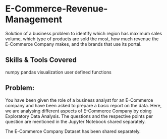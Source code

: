 # E-Commerce-Revenue-Management

Solution of a business problem to identify which region has maximum sales volume, which type of products are sold the most, how much revenue the E-Commerce Company makes, and the brands that use its portal.

## Skills & Tools Covered
numpy
pandas
visualization
user defined functions

## Problem:

You have been given the role of a business analyst for an E-Commerce company and have been asked to prepare a basic report on the data. Here, we are analysing different aspects of E-Commerce Company by doing Exploratory Data Analysis. The questions and the respective points per question are mentioned in the Jupyter Notebook shared separately.

The E-Commerce Company Dataset has been shared separately.
